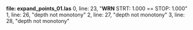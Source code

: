 **file: expand_points_01.las**
0, line: 23,	"__WRN__ STRT: 1.000 == STOP: 1.000"
1, line: 26,	"depth not monotony"
2, line: 27,	"depth not monotony"
3, line: 28,	"depth not monotony"

